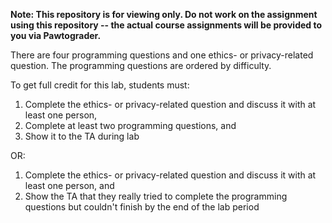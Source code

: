 **Note: This repository is for viewing only. Do not work on the assignment using this repository -- the actual course assignments will be provided to you via Pawtograder.**

There are four programming questions and one ethics- or privacy-related question. The programming questions are ordered by difficulty.

To get full credit for this lab, students must:

1. Complete the ethics- or privacy-related question and discuss it with at least one person,
2. Complete at least two programming questions, and
3. Show it to the TA during lab

OR:

1. Complete the ethics- or privacy-related question and discuss it with at least one person, and
2. Show the TA that they really tried to complete the programming questions but couldn't finish by the end of the lab period
